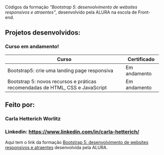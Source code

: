Códigos da formação *"Bootstrap 5: desenvolvimento de websites responsivos e atraentes"*,  desenvolvido pela ALURA na escola de Front-end. 
<br>

<h2> Projetos desenvolvidos: </h2>

<h3>Curso em andamento!</h3>

| Curso | Certificado |
| ------ | ------ |
| Bootstrap5: crie uma landing page responsiva | Em andamento |
| Bootstrap 5: novos recursos e práticas recomendadas de HTML, CSS e JavaScript | Em andamento |

## Feito por:

### Carla Hetterich Worlitz

### Linkedin: https://www.linkedin.com/in/carla-hetterich/

Aqui tem o link da formação [Bootstrap 5: desenvolvimento de websites responsivos e atraentes](https://cursos.alura.com.br/formacao-bootstrap-5-websites-responsivos-atraentes) desenvolvida pela ALURA.
